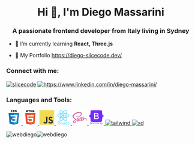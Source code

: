 <h1 align="center">Hi 👋, I'm Diego Massarini</h1>
<h3 align="center">A passionate frontend developer from Italy living in Sydney</h3>


- 🌱 I’m currently learning **React, Three.js**

- 🚀 My Portfolio https://diego-slicecode.dev/



<h3 align="left">Connect with me:</h3>
<p align="left">
<a href="https://twitter.com/slicecodediego" target="blank"><img align="center" src="https://cdn.jsdelivr.net/npm/simple-icons@3.0.1/icons/twitter.svg" alt="slicecode" height="15" width="20" /></a>
<a href="https://linkedin.com/in/https://www.linkedin.com/in/diego-massarini/" target="blank"><img align="center" src="https://cdn.jsdelivr.net/npm/simple-icons@3.0.1/icons/linkedin.svg" alt="https://www.linkedin.com/in/diego-massarini/" height="15" width="20" /></a>
</p>

<h3 align="left">Languages and Tools:</h3>
<p align="left">


<a href="https://www.w3schools.com/css/" target="_blank"> <img src="https://raw.githubusercontent.com/devicons/devicon/master/icons/css3/css3-original-wordmark.svg" alt="css3" width="40" height="40"/> </a> 
<a href="https://www.w3.org/html/" target="_blank"> <img src="https://raw.githubusercontent.com/devicons/devicon/master/icons/html5/html5-original-wordmark.svg" alt="html5" width="40" height="40"/> </a>
<a href="https://developer.mozilla.org/en-US/docs/Web/JavaScript" target="_blank"> <img src="https://raw.githubusercontent.com/devicons/devicon/master/icons/javascript/javascript-original.svg" alt="javascript" width="40" height="40"/> </a> 
 <a href="https://reactjs.org/" target="_blank"> <img src="https://raw.githubusercontent.com/devicons/devicon/master/icons/react/react-original-wordmark.svg" alt="react" width="40" height="40"/> </a>
<a href="https://sass-lang.com" target="_blank"> <img src="https://raw.githubusercontent.com/devicons/devicon/master/icons/sass/sass-original.svg" alt="sass" width="40" height="40"/> </a> 
<a href="https://getbootstrap.com" target="_blank"> <img src="https://raw.githubusercontent.com/devicons/devicon/master/icons/bootstrap/bootstrap-plain-wordmark.svg" alt="bootstrap" width="40" height="40"/> </a>
<a href="https://tailwindcss.com/" target="_blank"> <img src="https://www.vectorlogo.zone/logos/tailwindcss/tailwindcss-icon.svg" alt="tailwind" width="40" height="40"/> </a>
</a> <a href="https://www.adobe.com/products/xd.html" target="_blank"> <img src="https://cdn.worldvectorlogo.com/logos/adobe-xd.svg" alt="xd" width="40" height="40"/> </a>

</p>

<p><img align="left" src="https://github-readme-stats.vercel.app/api/top-langs?username=webdiego&show_icons=true&locale=en&layout=compact" alt="webdiego" /></p>

<p>&nbsp;<img align="left" src="https://github-readme-stats.vercel.app/api?username=webdiego&show_icons=true&locale=en" alt="webdiego" /></p>

